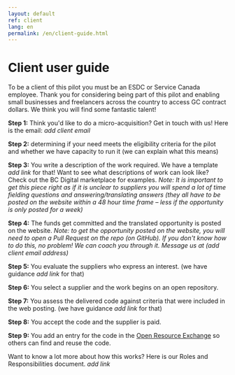 ```yaml
---
layout: default
ref: client
lang: en
permalink: /en/client-guide.html
---
```

# Client user guide

To be a client of this pilot you must be an ESDC or Service Canada employee.
Thank you for considering being part of this pilot and enabling small businesses and freelancers across the country to access GC contract dollars. 
We think you will find some fantastic talent!

**Step 1:** Think you'd like to do a micro-acquisition?
Get in touch with us!
Here is the email: *add client email*

**Step 2:** determining if your need meets the eligibility criteria for the pilot and whether we have capacity to run it (we can explain what this means)

**Step 3:** You write a description of the work required.
We have a template *add link* for that!
Want to see what descriptions of work can look like?
Check out the BC Digital marketplace for examples.
*Note: It is important to get this piece right as if it is unclear to suppliers you will spend a lot of time fielding questions and answering/translating answers (they all have to be posted on the website within a 48 hour time frame – less if the opportunity is only posted for a week)*

**Step 4:** The funds get committed and the translated opportunity is posted on the website.
*Note: to get the opportunity posted on the website, you will need to open a Pull Request on the repo (on GitHub).
If you don't know how to do this, no problem! We can coach you through it. Message us at (add client email address)*

**Step 5:** You evaluate the suppliers who express an interest. (we have guidance *add link* for that)

**Step 6:** You select a supplier and the work begins on an open repository.

**Step 7:** You assess the delivered code against criteria that were included in the web posting. (we have guidance *add link* for that)

**Step 8:** You accept the code and the supplier is paid.

**Step 9:** You add an entry for the code in the [Open Resource Exchange](https://code.open.canada.ca/en/index.html) so others can find and reuse the code.

Want to know a lot more about how this works?
Here is our Roles and Responsibilities document. *add link*
